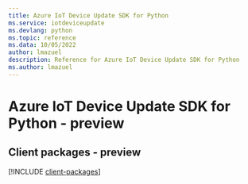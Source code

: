 ```yaml
---
title: Azure IoT Device Update SDK for Python
ms.service: iotdeviceupdate
ms.devlang: python
ms.topic: reference
ms.data: 10/05/2022
author: lmazuel
description: Reference for Azure IoT Device Update SDK for Python
ms.author: lmazuel
---
```

# Azure IoT Device Update SDK for Python - preview

## Client packages - preview
[!INCLUDE [client-packages](iot-device-update-client-index.md)]
